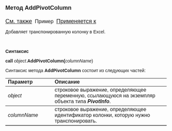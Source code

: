﻿<html>
<head>
<title>AddPivotColumn</title>
    <style type="text/css">
        .style1
        {
            font-size: medium;
        }
    </style>
</head>

<body>

<p><font size="4" face="Arial"><strong>Метод AddPivotColumn<br>
<br>
    </strong><font face="Arial"><a href="../PivotInfo.html">См. также</a><span 
        class="style1">&nbsp;
Пример</a>&nbsp; </span> <a href="../PivotInfo.html">
Применяется к</a></font></font></p>

<p><font face="Arial">Добавляет транспонированную колонку в Excel.</font></p>

<p>&nbsp;</p>

<p class="label"><font face="Arial"><b>Синтаксис</b></font></p>

<p><font face="Arial"><strong>call</strong> <em>object</em>.<strong>AddPivotColumn(</strong><em>columnName</em>)</font></p>

<p><font face="Arial">Синтаксис метода <strong>AddPivotColumn</strong>
состоит из следующих частей:</font></p>

<table border="1" cellPadding="5" cols="2" frame="below" rules="rows">
<TBODY>
  <tr vAlign="top">
    <td class="label" width="29%"><font face="Arial"><b>Параметр</b></font></td>
    <td class="label" width="71%"><font face="Arial"><strong>Описание</strong></font></td>
  </tr>
  <tr>
    <td width="29%"><em><font face="Arial">object</font></em></td>
    <td width="71%"><font face="Arial">строковое выражение, 
	определяющее переменную, ссылающуюся на экземпляр объекта типа <em><strong>PivotInfo</strong></em>.</font></td>
  </tr>
  <tr>
    <td width="29%"><font face="Arial"><em>columnName</em></font></td>
    <td width="71%"><font face="Arial">строковое выражение, 
	определяющее идентификатор колонки, которую нужно транспонировать.</font></td>
  </tr>
</TBODY>
  </table>

</body>
</html>
